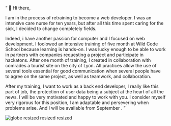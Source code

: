 “    👋 Hi there,

I am in the process of retraining to become a web developer.
I was an intensive care nurse for ten years, but after all this time spent caring for the sick, I decided to change completely fields. 

Indeed, i have another passion for computer and I focused on web development. I foolowed an intensive training of five month at Wild Code School because learning is hands-on. I was lucky enough to be able to work in partners with companies requesting a project and participate in hackatons. After one month of training, I created in collaboration with comrades a tourist site on the city of Lyon. All practices allow the use of several tools essential for good communication when several people have to agree on the same project, as well as teamwork, and collaboration. 

After my training, I want to work as a back end developer, I really like this part of job, the protection of user data being a subject at the heart of all the news. I will be very motivated and  happy to work with you. I consider myself very rigorous for this position, I am adaptable and persevering when problems arise. And I will be available from September .  ”  


   ![globe resized resized resized](https://user-images.githubusercontent.com/76404051/163788547-a758c279-da22-4d46-96f4-986ff03ca0e3.jpg)
